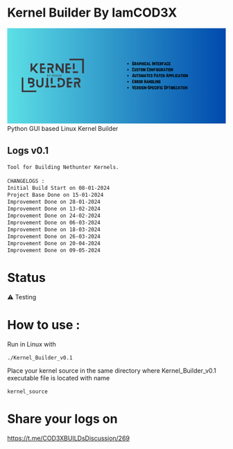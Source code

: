 # Kernel Builder By IamCOD3X
![alt text](https://github.com/IamCOD3X/Kernel-Builder/blob/main/Addons/KernelBuilderY.png?raw=true)
    Python GUI based Linux Kernel Builder


## Logs v0.1
    Tool for Building Nethunter Kernels.

    CHANGELOGS :
    Initial Build Start on 08-01-2024
    Project Base Done on 15-01-2024
    Improvement Done on 28-01-2024
    Improvement Done on 13-02-2024
    Improvement Done on 24-02-2024
    Improvement Done on 06-03-2024
    Improvement Done on 18-03-2024
    Improvement Done on 26-03-2024
    Improvement Done on 20-04-2024
    Improvement Done on 09-05-2024


# Status
⚠️ Testing

# How to use :
Run in Linux with
```
./Kernel_Builder_v0.1
```
Place your kernel source in the same directory where Kernel_Builder_v0.1 executable file is located with name
```
kernel_source
```
# Share your logs on 
https://t.me/COD3XBUILDsDiscussion/269
